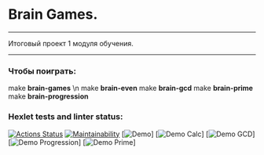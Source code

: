 # Brain Games.

---

Итоговый проект 1 модуля обучения.

---

### Чтобы поиграть:
make **brain-games** \n
make **brain-even**
make **brain-gcd**
make **brain-prime**
make **brain-progression**

### Hexlet tests and linter status:
[![Actions Status](https://github.com/adilqazy/php-project-45/actions/workflows/hexlet-check.yml/badge.svg)](https://github.com/adilqazy/php-project-45/actions)
[![Maintainability](https://api.codeclimate.com/v1/badges/c366048874fde8ce9587/maintainability)](https://codeclimate.com/github/adilqazy/php-project-45/maintainability)
[![Demo](https://asciinema.org/a/HWNqiJR8xYTOPVvC15tXIjkat)]
[![Demo Calc](https://asciinema.org/a/IWshNlwMggrsraoXwZMGvOmsp)]
[![Demo GCD](https://asciinema.org/a/tTpLMKFt656JGGo6YcNQuzMha)]
[![Demo Progression](https://asciinema.org/a/QUiXCtgqF7mTGzxJR7lgH3Bdn)]
[![Demo Prime](https://asciinema.org/a/vX5mqs8382NPuzrnvjuC1JyN2)]